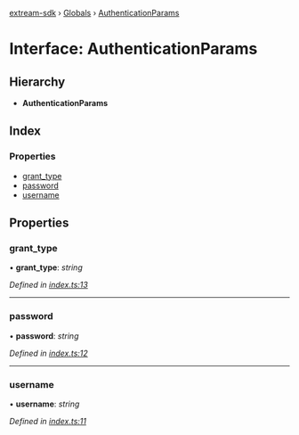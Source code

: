 [extream-sdk](../README.md) › [Globals](../globals.md) › [AuthenticationParams](authenticationparams.md)

# Interface: AuthenticationParams

## Hierarchy

* **AuthenticationParams**

## Index

### Properties

* [grant_type](authenticationparams.md#grant_type)
* [password](authenticationparams.md#password)
* [username](authenticationparams.md#username)

## Properties

###  grant_type

• **grant_type**: *string*

*Defined in [index.ts:13](https://github.com/Extream-SaaS/ex-sdk/blob/1abcccc/index.ts#L13)*

___

###  password

• **password**: *string*

*Defined in [index.ts:12](https://github.com/Extream-SaaS/ex-sdk/blob/1abcccc/index.ts#L12)*

___

###  username

• **username**: *string*

*Defined in [index.ts:11](https://github.com/Extream-SaaS/ex-sdk/blob/1abcccc/index.ts#L11)*

